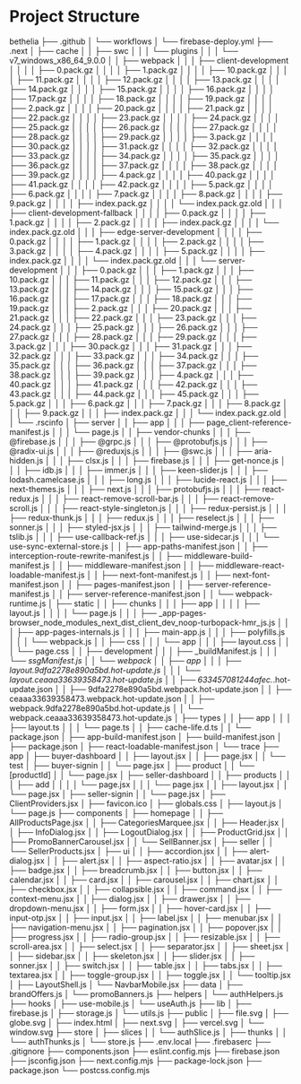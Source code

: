 # Project Structure

bethelia
├── .github
│   └── workflows
│       └── firebase-deploy.yml
├── .next
│   ├── cache
│   │   ├── swc
│   │   │   └── plugins
│   │   │       └── v7_windows_x86_64_9.0.0
│   │   ├── webpack
│   │   │   ├── client-development
│   │   │   │   ├── 0.pack.gz
│   │   │   │   ├── 1.pack.gz
│   │   │   │   ├── 10.pack.gz
│   │   │   │   ├── 11.pack.gz
│   │   │   │   ├── 12.pack.gz
│   │   │   │   ├── 13.pack.gz
│   │   │   │   ├── 14.pack.gz
│   │   │   │   ├── 15.pack.gz
│   │   │   │   ├── 16.pack.gz
│   │   │   │   ├── 17.pack.gz
│   │   │   │   ├── 18.pack.gz
│   │   │   │   ├── 19.pack.gz
│   │   │   │   ├── 2.pack.gz
│   │   │   │   ├── 20.pack.gz
│   │   │   │   ├── 21.pack.gz
│   │   │   │   ├── 22.pack.gz
│   │   │   │   ├── 23.pack.gz
│   │   │   │   ├── 24.pack.gz
│   │   │   │   ├── 25.pack.gz
│   │   │   │   ├── 26.pack.gz
│   │   │   │   ├── 27.pack.gz
│   │   │   │   ├── 28.pack.gz
│   │   │   │   ├── 29.pack.gz
│   │   │   │   ├── 3.pack.gz
│   │   │   │   ├── 30.pack.gz
│   │   │   │   ├── 31.pack.gz
│   │   │   │   ├── 32.pack.gz
│   │   │   │   ├── 33.pack.gz
│   │   │   │   ├── 34.pack.gz
│   │   │   │   ├── 35.pack.gz
│   │   │   │   ├── 36.pack.gz
│   │   │   │   ├── 37.pack.gz
│   │   │   │   ├── 38.pack.gz
│   │   │   │   ├── 39.pack.gz
│   │   │   │   ├── 4.pack.gz
│   │   │   │   ├── 40.pack.gz
│   │   │   │   ├── 41.pack.gz
│   │   │   │   ├── 42.pack.gz
│   │   │   │   ├── 5.pack.gz
│   │   │   │   ├── 6.pack.gz
│   │   │   │   ├── 7.pack.gz
│   │   │   │   ├── 8.pack.gz
│   │   │   │   ├── 9.pack.gz
│   │   │   │   ├── index.pack.gz
│   │   │   │   └── index.pack.gz.old
│   │   │   ├── client-development-fallback
│   │   │   │   ├── 0.pack.gz
│   │   │   │   ├── 1.pack.gz
│   │   │   │   ├── 2.pack.gz
│   │   │   │   ├── index.pack.gz
│   │   │   │   └── index.pack.gz.old
│   │   │   ├── edge-server-development
│   │   │   │   ├── 0.pack.gz
│   │   │   │   ├── 1.pack.gz
│   │   │   │   ├── 2.pack.gz
│   │   │   │   ├── 3.pack.gz
│   │   │   │   ├── 4.pack.gz
│   │   │   │   ├── 5.pack.gz
│   │   │   │   ├── index.pack.gz
│   │   │   │   └── index.pack.gz.old
│   │   │   └── server-development
│   │   │       ├── 0.pack.gz
│   │   │       ├── 1.pack.gz
│   │   │       ├── 10.pack.gz
│   │   │       ├── 11.pack.gz
│   │   │       ├── 12.pack.gz
│   │   │       ├── 13.pack.gz
│   │   │       ├── 14.pack.gz
│   │   │       ├── 15.pack.gz
│   │   │       ├── 16.pack.gz
│   │   │       ├── 17.pack.gz
│   │   │       ├── 18.pack.gz
│   │   │       ├── 19.pack.gz
│   │   │       ├── 2.pack.gz
│   │   │       ├── 20.pack.gz
│   │   │       ├── 21.pack.gz
│   │   │       ├── 22.pack.gz
│   │   │       ├── 23.pack.gz
│   │   │       ├── 24.pack.gz
│   │   │       ├── 25.pack.gz
│   │   │       ├── 26.pack.gz
│   │   │       ├── 27.pack.gz
│   │   │       ├── 28.pack.gz
│   │   │       ├── 29.pack.gz
│   │   │       ├── 3.pack.gz
│   │   │       ├── 30.pack.gz
│   │   │       ├── 31.pack.gz
│   │   │       ├── 32.pack.gz
│   │   │       ├── 33.pack.gz
│   │   │       ├── 34.pack.gz
│   │   │       ├── 35.pack.gz
│   │   │       ├── 36.pack.gz
│   │   │       ├── 37.pack.gz
│   │   │       ├── 38.pack.gz
│   │   │       ├── 39.pack.gz
│   │   │       ├── 4.pack.gz
│   │   │       ├── 40.pack.gz
│   │   │       ├── 41.pack.gz
│   │   │       ├── 42.pack.gz
│   │   │       ├── 43.pack.gz
│   │   │       ├── 44.pack.gz
│   │   │       ├── 45.pack.gz
│   │   │       ├── 5.pack.gz
│   │   │       ├── 6.pack.gz
│   │   │       ├── 7.pack.gz
│   │   │       ├── 8.pack.gz
│   │   │       ├── 9.pack.gz
│   │   │       ├── index.pack.gz
│   │   │       └── index.pack.gz.old
│   │   └── .rscinfo
│   ├── server
│   │   ├── app
│   │   │   ├── page_client-reference-manifest.js
│   │   │   └── page.js
│   │   ├── vendor-chunks
│   │   │   ├── @firebase.js
│   │   │   ├── @grpc.js
│   │   │   ├── @protobufjs.js
│   │   │   ├── @radix-ui.js
│   │   │   ├── @reduxjs.js
│   │   │   ├── @swc.js
│   │   │   ├── aria-hidden.js
│   │   │   ├── clsx.js
│   │   │   ├── firebase.js
│   │   │   ├── get-nonce.js
│   │   │   ├── idb.js
│   │   │   ├── immer.js
│   │   │   ├── keen-slider.js
│   │   │   ├── lodash.camelcase.js
│   │   │   ├── long.js
│   │   │   ├── lucide-react.js
│   │   │   ├── next-themes.js
│   │   │   ├── next.js
│   │   │   ├── protobufjs.js
│   │   │   ├── react-redux.js
│   │   │   ├── react-remove-scroll-bar.js
│   │   │   ├── react-remove-scroll.js
│   │   │   ├── react-style-singleton.js
│   │   │   ├── redux-persist.js
│   │   │   ├── redux-thunk.js
│   │   │   ├── redux.js
│   │   │   ├── reselect.js
│   │   │   ├── sonner.js
│   │   │   ├── styled-jsx.js
│   │   │   ├── tailwind-merge.js
│   │   │   ├── tslib.js
│   │   │   ├── use-callback-ref.js
│   │   │   ├── use-sidecar.js
│   │   │   └── use-sync-external-store.js
│   │   ├── app-paths-manifest.json
│   │   ├── interception-route-rewrite-manifest.js
│   │   ├── middleware-build-manifest.js
│   │   ├── middleware-manifest.json
│   │   ├── middleware-react-loadable-manifest.js
│   │   ├── next-font-manifest.js
│   │   ├── next-font-manifest.json
│   │   ├── pages-manifest.json
│   │   ├── server-reference-manifest.js
│   │   ├── server-reference-manifest.json
│   │   └── webpack-runtime.js
│   ├── static
│   │   ├── chunks
│   │   │   ├── app
│   │   │   │   ├── layout.js
│   │   │   │   └── page.js
│   │   │   ├── _app-pages-browser_node_modules_next_dist_client_dev_noop-turbopack-hmr_js.js
│   │   │   ├── app-pages-internals.js
│   │   │   ├── main-app.js
│   │   │   ├── polyfills.js
│   │   │   └── webpack.js
│   │   ├── css
│   │   │   └── app
│   │   │       ├── layout.css
│   │   │       └── page.css
│   │   ├── development
│   │   │   ├── _buildManifest.js
│   │   │   └── _ssgManifest.js
│   │   └── webpack
│   │       ├── app
│   │       │   ├── layout.9dfa2278e890a5bd.hot-update.js
│   │       │   └── layout.ceaaa33639358473.hot-update.js
│   │       ├── 633457081244afec._.hot-update.json
│   │       ├── 9dfa2278e890a5bd.webpack.hot-update.json
│   │       ├── ceaaa33639358473.webpack.hot-update.json
│   │       ├── webpack.9dfa2278e890a5bd.hot-update.js
│   │       └── webpack.ceaaa33639358473.hot-update.js
│   ├── types
│   │   ├── app
│   │   │   ├── layout.ts
│   │   │   └── page.ts
│   │   ├── cache-life.d.ts
│   │   └── package.json
│   ├── app-build-manifest.json
│   ├── build-manifest.json
│   ├── package.json
│   ├── react-loadable-manifest.json
│   └── trace
├── app
│   ├── buyer-dashboard
│   │   ├── layout.jsx
│   │   ├── page.jsx
│   │   └── test
│   ├── buyer-signin
│   │   └── page.jsx
│   ├── product
│   │   └── [productId]
│   │       └── page.jsx
│   ├── seller-dashboard
│   │   ├── products
│   │   │   ├── add
│   │   │   │   └── page.jsx
│   │   │   └── page.jsx
│   │   ├── layout.jsx
│   │   └── page.jsx
│   ├── seller-signin
│   │   └── page.jsx
│   ├── ClientProviders.jsx
│   ├── favicon.ico
│   ├── globals.css
│   ├── layout.js
│   └── page.js
├── components
│   ├── homepage
│   │   ├── AllProductsPage.jsx
│   │   ├── CategoriesMarquee.jsx
│   │   ├── Header.jsx
│   │   ├── InfoDialog.jsx
│   │   ├── LogoutDialog.jsx
│   │   ├── ProductGrid.jsx
│   │   ├── PromoBannerCarousel.jsx
│   │   └── SellBanner.jsx
│   ├── seller
│   │   └── SellerProducts.jsx
│   ├── ui
│   │   ├── accordion.jsx
│   │   ├── alert-dialog.jsx
│   │   ├── alert.jsx
│   │   ├── aspect-ratio.jsx
│   │   ├── avatar.jsx
│   │   ├── badge.jsx
│   │   ├── breadcrumb.jsx
│   │   ├── button.jsx
│   │   ├── calendar.jsx
│   │   ├── card.jsx
│   │   ├── carousel.jsx
│   │   ├── chart.jsx
│   │   ├── checkbox.jsx
│   │   ├── collapsible.jsx
│   │   ├── command.jsx
│   │   ├── context-menu.jsx
│   │   ├── dialog.jsx
│   │   ├── drawer.jsx
│   │   ├── dropdown-menu.jsx
│   │   ├── form.jsx
│   │   ├── hover-card.jsx
│   │   ├── input-otp.jsx
│   │   ├── input.jsx
│   │   ├── label.jsx
│   │   ├── menubar.jsx
│   │   ├── navigation-menu.jsx
│   │   ├── pagination.jsx
│   │   ├── popover.jsx
│   │   ├── progress.jsx
│   │   ├── radio-group.jsx
│   │   ├── resizable.jsx
│   │   ├── scroll-area.jsx
│   │   ├── select.jsx
│   │   ├── separator.jsx
│   │   ├── sheet.jsx
│   │   ├── sidebar.jsx
│   │   ├── skeleton.jsx
│   │   ├── slider.jsx
│   │   ├── sonner.jsx
│   │   ├── switch.jsx
│   │   ├── table.jsx
│   │   ├── tabs.jsx
│   │   ├── textarea.jsx
│   │   ├── toggle-group.jsx
│   │   ├── toggle.jsx
│   │   └── tooltip.jsx
│   ├── LayoutShell.js
│   └── NavbarMobile.jsx
├── data
│   ├── brandOffers.js
│   └── promoBanners.js
├── helpers
│   └── authHelpers.js
├── hooks
│   ├── use-mobile.js
│   └── useAuth.js
├── lib
│   ├── firebase.js
│   ├── storage.js
│   └── utils.js
├── public
│   ├── file.svg
│   ├── globe.svg
│   ├── index.html
│   ├── next.svg
│   ├── vercel.svg
│   └── window.svg
├── store
│   ├── slices
│   │   └── authSlice.js
│   ├── thunks
│   │   └── authThunks.js
│   └── store.js
├── .env.local
├── .firebaserc
├── .gitignore
├── components.json
├── eslint.config.mjs
├── firebase.json
├── jsconfig.json
├── next.config.mjs
├── package-lock.json
├── package.json
└── postcss.config.mjs
